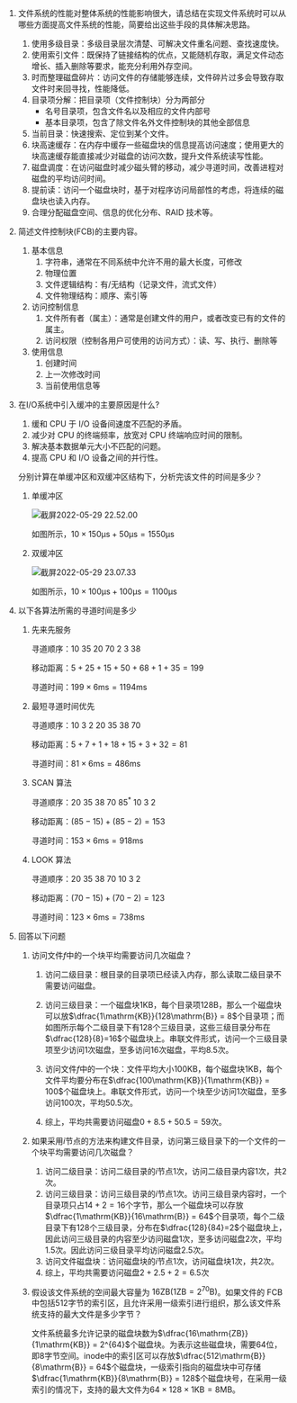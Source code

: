 1. 文件系统的性能对整体系统的性能影响很大，请总结在实现文件系统时可以从哪些方面提高文件系统的性能，简要给出这些手段的具体解决思路。

   1. 使用多级目录：多级目录层次清楚、可解决文件重名问题、查找速度快。
   2. 使用索引文件：既保持了链接结构的优点，又能随机存取，满足文件动态增长、插入删除等要求，能充分利用外存空间。
   3. 时而整理磁盘碎片：访问文件的存储能够连续，文件碎片过多会导致存取文件时来回寻找，性能降低。
   4. 目录项分解：把目录项（文件控制块）分为两部分
      - 名号目录项，包含文件名以及相应的文件内部号
      - 基本目录项，包含了除文件名外文件控制块的其他全部信息
   5. 当前目录：快速搜索、定位到某个文件。
   6. 块高速缓存：在内存中缓存一些磁盘块的信息提高访问速度；使用更大的块高速缓存能直接减少对磁盘的访问次数，提升文件系统读写性能。
   7. 磁盘调度：在访问磁盘时减少磁头臂的移动，减少寻道时间，改善进程对磁盘的平均访问时间。
   8. 提前读：访问一个磁盘块时，基于对程序访问局部性的考虑，将连续的磁盘块也读入内存。
   9. 合理分配磁盘空间、信息的优化分布、RAID 技术等。

2. 简述文件控制块(FCB)的主要内容。

   1. 基本信息
      1. 字符串，通常在不同系统中允许不用的最大长度，可修改
      2. 物理位置
      3. 文件逻辑结构：有/无结构（记录文件，流式文件）
      4. 文件物理结构：顺序、索引等
   2. 访问控制信息
      1. 文件所有者（属主）：通常是创建文件的用户，或者改变已有的文件的属主。
      2. 访问权限（控制各用户可使用的访问方式）：读、写、执行、删除等
   3. 使用信息
      1. 创建时间
      2. 上一次修改时间
      3. 当前使用信息等

3. 在I/O系统中引入缓冲的主要原因是什么?

   1. 缓和 CPU 于 I/O 设备间速度不匹配的矛盾。
   2. 减少对 CPU 的终端频率，放宽对 CPU 终端响应时间的限制。
   3. 解决基本数据单元大小不匹配的问题。
   4. 提高 CPU 和 I/O 设备之间的并行性。

   分别计算在单缓冲区和双缓冲区结构下，分析完该文件的时间是多少？

   1. 单缓冲区

      ![截屏2022-05-29 22.52.00](https://raw.githubusercontent.com/hjc-owo/hjc-owo.github.io/img/202205292253019.png)

      如图所示，$10\times 150 \mathrm{\mu s} + 50\mathrm{\mu s}= 1550 \mathrm{\mu s}$

   2. 双缓冲区

      ![截屏2022-05-29 23.07.33](https://raw.githubusercontent.com/hjc-owo/hjc-owo.github.io/img/202205292309459.png)

      如图所示，$10\times 100 \mathrm{\mu s} + 100\mathrm{\mu s}= 1100 \mathrm{\mu s}$

4. 以下各算法所需的寻道时间是多少

   1. 先来先服务

      寻道顺序：$10$ $35$ $20$ $70$ $2$ $3$ $38$

      移动距离：$5+25+15+50+68+1+35=199$
      
      寻道时间：$199\times 6\mathrm{ms} = 1194\mathrm{ms}$
      
   2. 最短寻道时间优先
   
      寻道顺序：$10$ $3$ $2$ $20$ $35$ $38$ $70$
   
      移动距离：$5+7+1+18+15+3+32=81$
   
      寻道时间：$81\times 6\mathrm{ms} = 486\mathrm{ms}$
   
   3. SCAN 算法
   
      寻道顺序：$20$ $35$ $38$ $70$ $85^*$ $10$ $3$ $2$
   
      移动距离：$(85-15)+(85-2) = 153$
   
      寻道时间：$153\times 6\mathrm{ms} = 918\mathrm{ms}$
   
   4. LOOK 算法
   
      寻道顺序：$20$ $35$ $38$ $70$ $10$ $3$ $2$
   
      移动距离：$(70-15)+(70-2) = 123$
   
      寻道时间：$123\times 6\mathrm{ms} = 738\mathrm{ms}$
   
5. 回答以下问题

   1. 访问文件$f$中的一个块平均需要访问几次磁盘？

      1. 访问二级目录：根目录的目录项已经读入内存，那么读取二级目录不需要访问磁盘。

      2. 访问三级目录：一个磁盘块$1\mathrm{KB}$，每个目录项$128\mathrm{B}$，那么一个磁盘块可以放$\dfrac{1\mathrm{KB}}{128\mathrm{B}} = 8$个目录项；而如图所示每个二级目录下有$128$个三级目录，这些三级目录分布在$\dfrac{128}{8}=16$个磁盘块上。串联文件形式，访问一个三级目录项至少访问$1$次磁盘，至多访问$16$次磁盘，平均$8.5$次。

      3. 访问文件$f$中的一个块：文件平均大小$100\mathrm{KB}$，每个磁盘块$1\mathrm{KB}$，每个文件平均要分布在$\dfrac{100\mathrm{KB}}{1\mathrm{KB}} = 100$个磁盘块上。串联文件形式，访问一个块至少访问$1$次磁盘，至多访问$100$次，平均$50.5$次。

      4. 综上，平均共需要访问磁盘$0+8.5+50.5=59$次。

   2. 如果采用$i$节点的方法来构建文件目录，访问第三级目录下的一个文件的一个块平均需要访问几次磁盘？

      1. 访问二级目录：访问二级目录的$i$节点$1$次，访问二级目录内容$1$次，共$2$次。
      2. 访问三级目录：访问三级目录的$i$节点$1$次。访问三级目录内容时，一个目录项只占$14+2=16$个字节，那么一个磁盘块可以存放$\dfrac{1\mathrm{KB}}{16\mathrm{B}} = 64$个目录项，每个二级目录下有$128$个三级目录，分布在$\dfrac{128}{84}=2$个磁盘块上，因此访问三级目录的内容至少访问磁盘$1$次，至多访问磁盘$2$次，平均$1.5$次。因此访问三级目录平均访问磁盘$2.5$次。
      3. 访问文件磁盘块：访问磁盘块的$i$节点1次，访问磁盘块$1$次，共$2$次。
      4. 综上，平均共需要访问磁盘$2+2.5+2=6.5$次

   3. 假设该文件系统的空间最大容量为 $16\mathrm{ZB}(1\mathrm{ZB}=2^{70}\mathrm{B})$。如果文件的 FCB 中包括$512$字节的索引区，且允许采用一级索引进行组织，那么该文件系统支持的最大文件是多少字节？

      文件系统最多允许记录的磁盘块数为$\dfrac{16\mathrm{ZB}}{1\mathrm{KB}} = 2^{64}$个磁盘块。为表示这些磁盘块，需要$64$位，即$8$字节空间。inode中的索引区可以存放$\dfrac{512\mathrm{B}}{8\mathrm{B}} = 64$个磁盘块，一级索引指向的磁盘块中可存储$\dfrac{1\mathrm{KB}}{8\mathrm{B}} = 128$个磁盘块号，在采用一级索引的情况下，支持的最大文件为$64\times 128\times 1\mathrm{KB} = 8\mathrm{MB}$。